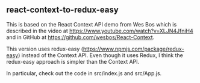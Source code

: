 ## react-context-to-redux-easy

This is based on the React Context API demo from Wes Bos
which is described in the video at https://www.youtube.com/watch?v=XLJN4JfniH4
and in GitHub at https://github.com/wesbos/React-Context.

This version uses redux-easy (https://www.npmjs.com/package/redux-easy)
instead of the Context API.  Even though it uses Redux, I think the
redux-easy approach is simpler than the Context API.

In particular, check out the code in src/index.js
and src/App.js.
